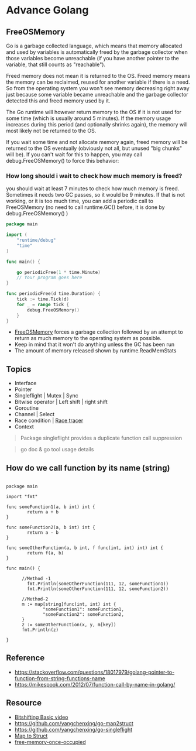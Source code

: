 # Advance Golang

## FreeOSMemory
Go is a garbage collected language, which means that memory allocated and used by variables is automatically freed by the garbage collector when those variables become unreachable (if you have another pointer to the variable, that still counts as "reachable").

Freed memory does not mean it is returned to the OS. Freed memory means the memory can be reclaimed, reused for another variable if there is a need. So from the operating system you won't see memory decreasing right away just because some variable became unreachable and the garbage collector detected this and freed memory used by it.

The Go runtime will however return memory to the OS if it is not used for some time (which is usually around 5 minutes). If the memory usage increases during this period (and optionally shrinks again), the memory will most likely not be returned to the OS.

If you wait some time and not allocate memory again, freed memory will be returned to the OS eventually (obviously not all, but unused "big chunks" will be). If you can't wait for this to happen, you may call debug.FreeOSMemory() to force this behavior:

### How long should i wait to check how much memory is freed?
you should wait at least 7 minutes to check how much memory is freed. Sometimes it needs two GC passes, so it would be 9 minutes.
If that is not working, or it is too much time, you can add a periodic call to FreeOSMemory (no need to call runtime.GC() before, it is done by debug.FreeOSMemory() )

```go
package main

import (
    "runtime/debug"
    "time"
)

func main() {

    go periodicFree(1 * time.Minute)
    // Your program goes here
}

func periodicFree(d time.Duration) {
    tick := time.Tick(d)
    for _ = range tick {
        debug.FreeOSMemory()
    }
}

```

* [FreeOSMemory](https://pkg.go.dev/runtime/debug#FreeOSMemory) forces a garbage collection followed by an attempt to return as much memory to the operating system as possible.
* Keep in mind that it won't do anything unless the GC has been run
* The amount of memory released shown by runtime.ReadMemStats
 
## Topics
* Interface
* Pointer
* Singleflight | Mutex | Sync
* Bitwise operator | Left shift | right shift
* Goroutine
* Channel | Select
* Race condition | [Race tracer](https://pkg.go.dev/runtime/trace#Start)
* Context

> Package singleflight provides a duplicate function call suppression

> go doc & go tool usage details

## How do we call function by its name (string)

```golang

package main

import "fmt"

func someFunction1(a, b int) int {
        return a + b
}

func someFunction2(a, b int) int {
        return a - b
}

func someOtherFunction(a, b int, f func(int, int) int) int {
        return f(a, b)
}

func main() {
      
      //Method -1
        fmt.Println(someOtherFunction(111, 12, someFunction1))
        fmt.Println(someOtherFunction(111, 12, someFunction2))
        
      //Method-2  
      m := map[string]func(int, int) int {
              "someFunction1": someFunction1,
              "someFunction2": someFunction2,
      }
      z := someOtherFunction(x, y, m[key])
      fmt.Println(z)

}
```

## Reference
* https://stackoverflow.com/questions/18017979/golang-pointer-to-function-from-string-functions-name
* https://mikespook.com/2012/07/function-call-by-name-in-golang/

## Resource
* [Bitshifting Basic video](https://www.youtube.com/watch?v=qq64FrA2UXQ)
* https://github.com/yangchenxing/go-map2struct
* https://github.com/yangchenxing/go-singleflight
* [Map to Struct](https://github.com/mateors/go-map2struct)
* [free-memory-once-occupied](https://stackoverflow.com/questions/37382600/cannot-free-memory-once-occupied-by-bytes-buffer)
